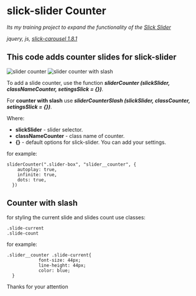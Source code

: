 # slick-slider Counter

_Its my training project to expand the functionality of the [Slick Slider](https://kenwheeler.github.io/slick/)_

_jquery, js, [slick-carousel 1.8.1](https://www.npmjs.com/package/slick-carousel)_

## This code adds counter slides for slick-slider 

![slider counter](https://github.com/Tomatinoom/slick-slider_counter/raw/) ![slider counter with slash]()

To add a slide counter, use the function **_sliderCounter (slickSlider, classNameCounter, setingsSlick = {})_**.

For **counter with slash** use **_sliderCounterSlash (slickSlider, classCounter, setingsSlick = {})_**.

Where:

- **slickSlider** - slider selector.
- **classNameCounter** - class name of counter.
- **{}** - default options for slick-slider. You can add your settings.

for example:

```
sliderCounter(".slider-box", "slider__counter", {
    autoplay: true,
    infinite: true,
    dots: true,
  })
```

## Counter with slash

for styling the current slide and slides count use classes:

```
.slide-current
.slide-count
```

for example:

```
.slider__counter .slide-current{
            font-size: 44px;
            line-height: 44px;
            color: blue;
  }
```

Thanks for your attention
